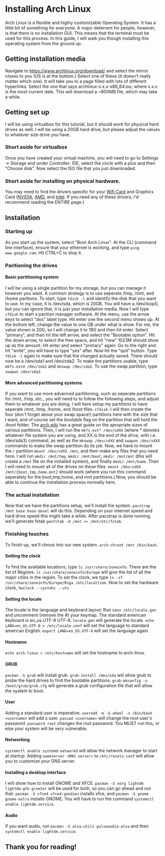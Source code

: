 # Installing Arch Linux
Arch Linux is a flexible and highly customizable Operating System. It has a little bit of something for everyone. A major deterrent for people, however, is that there is no installation GUI. This means that the terminal must be used for this process. In this guide, I will walk you though installing this operating system from the ground up.

## Getting installation media
Navigate to https://www.archlinux.org/download/ and select the mirror closes to you (US is at the bottom.) Select one of these (it doesn't really matter which one). It will take you to a page filled with lots of different hyperlinks. Select the one that says archlinux-x.x.x-x86_64.iso, where x.x.x is the most current date. This will download a ~600MB file, which may take a while.

## Getting set up
I will be using virtualbox for this tutorial, but it should work for physical hard drives as well. I will be using a 20GB hard drive, but please adjust the values to whatever size drive you have.

### Short aside for virtualbox
Once you have created your virtual machine, you will need to go to Settings -> Storage and under Controller: IDE, select the circle with a plus and then "Choose disk". Now select the ISO file that you just downloaded.

### Short aside for installing on physical hardware.
You may need to find the drivers specific for your [Wifi Card](https://wiki.archlinux.org/index.php/Wireless_network_configuration) and Graphics Card ([NVIDIA](https://wiki.archlinux.org/index.php/Wireless_network_configuration), [AMD](https://wiki.archlinux.org/index.php/AMDGPU), and [Intel](https://wiki.archlinux.org/index.php/intel_graphics). If you need any of these drivers, I'd recommend reading the ENTIRE page.)

## Installation
### Starting up
As you start up the system, select "Boot Arch Linux". At the CLI (command line interface), ensure that your ethernet is working, and type `ping www.google.com`. Hit CTRL+C to stop it.
### Paritioning the drives
#### Basic partitioning system
I will be using a single partition for my storage, but you can manage it however you want. A common strategy is to use seperate /tmp, /mnt, and /home paritions. To start, type `fdisk -l` and identify the disk that you want to use. In my case, it is /dev/sda, which is 20GB. You will have a /dev/loop0, but you can ignore that, it is just your installation media. Now I will type `cfdisk` to start a parition manager software. At the menu, use the arrow keys to select "dos" label type. Hit enter one the second menu shows up. At the bottom left, change the value to one GB under what is show. For me, the value shown is 20G, so I will change it to 19G and then hit enter. Select "primary", and then hit the left arrow, and select the "Bootable option". Hit the down arrow, to select the free space, and hit "new" 1023M should show up as the amount. Hit enter and select "primary" again. Go to the right and hit "write", you will have to type "yes" after. Now hit the "quit" button. Type `fdisk -l` again to make sure that the changed actually saved. There should now be a /dev/sda1 and /dev/sda2. To make the partitions usable, type `mkfs.ext4 /dev/sda1` and `mkswap /dev/sda2`. To use the swap partition, type `swapon /dev/sda2`.
#### More advanced partitioning systems
If you want to use more advanced partitioning, such as seperate partitions for /mnt, /tmp, etc., you will need to to follow the following steps, and adjust them to whatever you are doing. I will here setup my partitions to have seperate /mnt, /tmp, /home, and /boot files. `cfdisk`. I will then create the four (don't forget about your swap space!) partitions here with the size that I want, and of course set the bootable flag on the partition that will hold the /boot folder. The [arch wiki](https://wiki.archlinux.org/index.php/installation_guide#Partition_the_disks) has a great guide on the apropriate sizes of various partitions. Then, I will run the `mkfs.ext* /dev/sdXX` (where * denotes whatever file system you are using, and XX is the end of the drive, with i.e. /dev/sda3) command, as well as the `mkswap /dev/sdXX` and `swapon /dev/sdXX` commands to make the swap partition do its job. Now, we have to mount the `/` partition `mount /dev/sdXX /mnt`, and then make any files that you need here. I will run `mkdir /mnt/tmp`, `mkdir /mnt/boot`, `mkdir /mnt/mnt` (this will create a `/mnt` file on the installed system), and finally `mkdir /mnt/home`. Then I will need to mount all of the drives on these files. `mount /dev/sdXX /mnt/{boot,tmp,home,mnt}` should work (where you run this command seperately for the boot,tmp,home, and mnt partitions.) Now, you should be able to continue the installation process normally here.

### The actual installation
Now that we have the partitions setup, we'll install the system. `pacstrap /mnt base base-devel` will do this. Depending on your internet speed and hard drive speed this might take a while. After pacstrap is done running, we'll generate fstab `genfstab -U /mnt >> /mnt/etc/fstab`.
### Finishing touches
To finish up, we'll chroot into our new system. `arch-chroot /mnt /bin/bash`.
#### Setting the clock
To find the available locations, type `ls /usr/share/zoneinfo`. There are the list of Regions. `ls /usr/share/zoneinfo/Europe` will give the list of all the major cities in the region. To set the clock, we type `ln -sf /usr/share/zoneinfo/Europe/Riga /etc/localtime`. Now to set the hardware clock, `hwclock --systohc --utc`.
#### Setting the locale
The locale is the language and keyboard layout. Run `nano /etc/locale.gen` and uncomment (remove the #) your keymap. The standard american keyboard is en_us.UTF-8 UTF-8. `locale-gen` will generate the locale. `echo LANG=en_US.UTF-8 > /etc/locale.conf` will set the language to standard american English. `export LANG=en_US.UTF-8` will set the language again.
#### Hostname
`echo arch-linux > /etc/hostname` will set the hostname to arch-linux.
#### GRUB
`pacman -S grub` will install grub. `grub-install /dev/sda` will allow grub to probe the hard drives to find the bootable partitions. `grub-mkconfig -o /boot/grub/grub.cfg` will generate a grub configuration file that will allow the system to boot.
#### User
Adding a standard user is imperative. `useradd -m -G wheel -s /bin/bash <username>` will add a user. `passwd <username>` will change the root user's password. `password root` changes the root password. You MUST run this, or else your system will be very vulnerable.
#### Networking
`systemctl enable systemd-networkd` will allow the network manager to start at startup. Adding `nameserver <DNS server>` to `/etc/resolv.conf` will allow you to customize your DNS server.
#### Installing a desktop interface
I will show how to install GNOME and XFCE. `pacman -S xorg lightdm lightdm-gtk-greeter` will be used for both, so you can go ahead and run that. `pacman -S xfce4 xfce4-goodies` installs xfce, and `pacman -S gnome gnome-extra` installs GNOME. You will have to run the command `systemctl enable lightdm.service`. 
#### Audio
If you want audio, run `pacman -S alsa-utils pulseaudio-alsa` and then `systemctl enable lightdm.service`.

## Thank you for reading!
